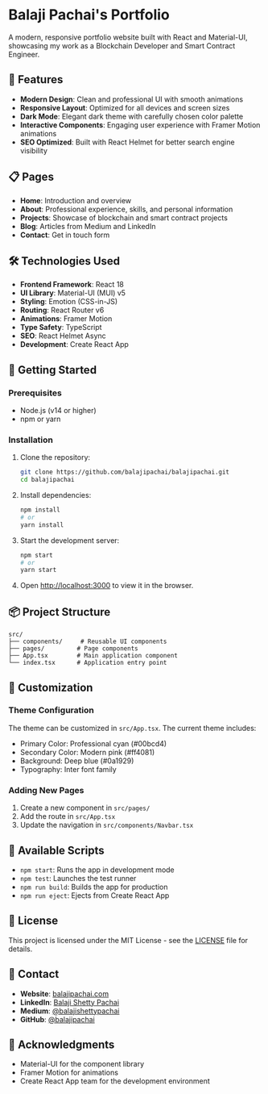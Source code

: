 # Balaji Pachai's Portfolio

A modern, responsive portfolio website built with React and Material-UI, showcasing my work as a Blockchain Developer and Smart Contract Engineer.

## 🚀 Features

- **Modern Design**: Clean and professional UI with smooth animations
- **Responsive Layout**: Optimized for all devices and screen sizes
- **Dark Mode**: Elegant dark theme with carefully chosen color palette
- **Interactive Components**: Engaging user experience with Framer Motion animations
- **SEO Optimized**: Built with React Helmet for better search engine visibility

## 📋 Pages

- **Home**: Introduction and overview
- **About**: Professional experience, skills, and personal information
- **Projects**: Showcase of blockchain and smart contract projects
- **Blog**: Articles from Medium and LinkedIn
- **Contact**: Get in touch form

## 🛠️ Technologies Used

- **Frontend Framework**: React 18
- **UI Library**: Material-UI (MUI) v5
- **Styling**: Emotion (CSS-in-JS)
- **Routing**: React Router v6
- **Animations**: Framer Motion
- **Type Safety**: TypeScript
- **SEO**: React Helmet Async
- **Development**: Create React App

## 🚀 Getting Started

### Prerequisites

- Node.js (v14 or higher)
- npm or yarn

### Installation

1. Clone the repository:

   ```bash
   git clone https://github.com/balajipachai/balajipachai.git
   cd balajipachai
   ```

2. Install dependencies:

   ```bash
   npm install
   # or
   yarn install
   ```

3. Start the development server:

   ```bash
   npm start
   # or
   yarn start
   ```

4. Open [http://localhost:3000](http://localhost:3000) to view it in the browser.

## 📦 Project Structure

```
src/
├── components/     # Reusable UI components
├── pages/         # Page components
├── App.tsx        # Main application component
└── index.tsx      # Application entry point
```

## 🎨 Customization

### Theme Configuration

The theme can be customized in `src/App.tsx`. The current theme includes:

- Primary Color: Professional cyan (#00bcd4)
- Secondary Color: Modern pink (#ff4081)
- Background: Deep blue (#0a1929)
- Typography: Inter font family

### Adding New Pages

1. Create a new component in `src/pages/`
2. Add the route in `src/App.tsx`
3. Update the navigation in `src/components/Navbar.tsx`

## 🔧 Available Scripts

- `npm start`: Runs the app in development mode
- `npm test`: Launches the test runner
- `npm run build`: Builds the app for production
- `npm run eject`: Ejects from Create React App

## 📝 License

This project is licensed under the MIT License - see the [LICENSE](LICENSE) file for details.

## 👥 Contact

- **Website**: [balajipachai.com](https://balajipachai.com)
- **LinkedIn**: [Balaji Shetty Pachai](https://www.linkedin.com/in/balaji-shetty-pachai/)
- **Medium**: [@balajishettypachai](https://medium.com/@balajishettypachai)
- **GitHub**: [@balajipachai](https://github.com/balajipachai)

## 🙏 Acknowledgments

- Material-UI for the component library
- Framer Motion for animations
- Create React App team for the development environment
